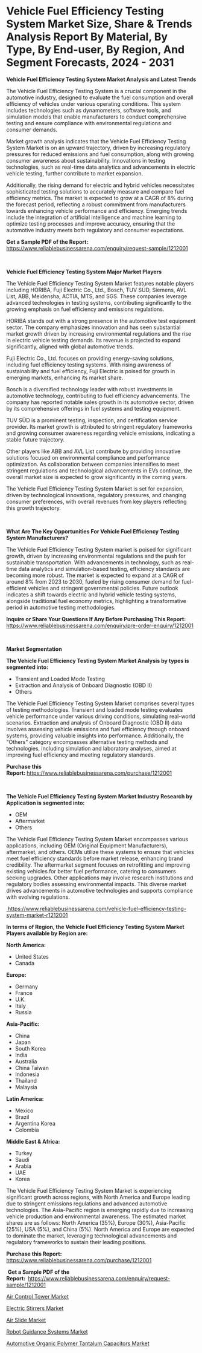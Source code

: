 <p><h1>Vehicle Fuel Efficiency Testing System Market Size, Share & Trends Analysis Report By Material, By Type, By End-user, By Region, And Segment Forecasts, 2024 - 2031</h1></p><p><strong>Vehicle Fuel Efficiency Testing System Market Analysis and Latest Trends</strong></p>
<p><p>The Vehicle Fuel Efficiency Testing System is a crucial component in the automotive industry, designed to evaluate the fuel consumption and overall efficiency of vehicles under various operating conditions. This system includes technologies such as dynamometers, software tools, and simulation models that enable manufacturers to conduct comprehensive testing and ensure compliance with environmental regulations and consumer demands. </p><p>Market growth analysis indicates that the Vehicle Fuel Efficiency Testing System Market is on an upward trajectory, driven by increasing regulatory pressures for reduced emissions and fuel consumption, along with growing consumer awareness about sustainability. Innovations in testing technologies, such as real-time data analytics and advancements in electric vehicle testing, further contribute to market expansion. </p><p>Additionally, the rising demand for electric and hybrid vehicles necessitates sophisticated testing solutions to accurately measure and compare fuel efficiency metrics. The market is expected to grow at a CAGR of 8% during the forecast period, reflecting a robust commitment from manufacturers towards enhancing vehicle performance and efficiency. Emerging trends include the integration of artificial intelligence and machine learning to optimize testing processes and improve accuracy, ensuring that the automotive industry meets both regulatory and consumer expectations.</p></p>
<p><strong>Get a Sample PDF of the Report:&nbsp;</strong> <a href="https://www.reliablebusinessarena.com/enquiry/request-sample/1212001?utm_campaign=1172&utm_medium=2&utm_source=Github&utm_content=ia&utm_term=06102024&utm_id=vehicle-fuel-efficiency-testing-system">https://www.reliablebusinessarena.com/enquiry/request-sample/1212001</a></p>
<p>&nbsp;</p>
<p><strong>Vehicle Fuel Efficiency Testing System Major Market Players</strong></p>
<p><p>The Vehicle Fuel Efficiency Testing System Market features notable players including HORIBA, Fuji Electric Co., Ltd., Bosch, TUV SÜD, Siemens, AVL List, ABB, Meidensha, ACTIA, MTS, and SGS. These companies leverage advanced technologies in testing systems, contributing significantly to the growing emphasis on fuel efficiency and emissions regulations.</p><p>HORIBA stands out with a strong presence in the automotive test equipment sector. The company emphasizes innovation and has seen substantial market growth driven by increasing environmental regulations and the rise in electric vehicle testing demands. Its revenue is projected to expand significantly, aligned with global automotive trends.</p><p>Fuji Electric Co., Ltd. focuses on providing energy-saving solutions, including fuel efficiency testing systems. With rising awareness of sustainability and fuel efficiency, Fuji Electric is poised for growth in emerging markets, enhancing its market share. </p><p>Bosch is a diversified technology leader with robust investments in automotive technology, contributing to fuel efficiency advancements. The company has reported notable sales growth in its automotive sector, driven by its comprehensive offerings in fuel systems and testing equipment.</p><p>TUV SÜD is a prominent testing, inspection, and certification service provider. Its market growth is attributed to stringent regulatory frameworks and growing consumer awareness regarding vehicle emissions, indicating a stable future trajectory.</p><p>Other players like ABB and AVL List contribute by providing innovative solutions focused on environmental compliance and performance optimization. As collaboration between companies intensifies to meet stringent regulations and technological advancements in EVs continue, the overall market size is expected to grow significantly in the coming years.</p><p>The Vehicle Fuel Efficiency Testing System Market is set for expansion, driven by technological innovations, regulatory pressures, and changing consumer preferences, with overall revenues from key players reflecting this growth trajectory.</p></p>
<p>&nbsp;</p>
<p><strong>What Are The Key Opportunities For Vehicle Fuel Efficiency Testing System Manufacturers?</strong></p>
<p><p>The Vehicle Fuel Efficiency Testing System market is poised for significant growth, driven by increasing environmental regulations and the push for sustainable transportation. With advancements in technology, such as real-time data analytics and simulation-based testing, efficiency standards are becoming more robust. The market is expected to expand at a CAGR of around 8% from 2023 to 2030, fueled by rising consumer demand for fuel-efficient vehicles and stringent governmental policies. Future outlook indicates a shift towards electric and hybrid vehicle testing systems, alongside traditional fuel economy metrics, highlighting a transformative period in automotive testing methodologies.</p></p>
<p><strong>Inquire or Share Your Questions If Any Before Purchasing This Report:</strong> <a href="https://www.reliablebusinessarena.com/enquiry/pre-order-enquiry/1212001?utm_campaign=1172&utm_medium=2&utm_source=Github&utm_content=ia&utm_term=06102024&utm_id=vehicle-fuel-efficiency-testing-system">https://www.reliablebusinessarena.com/enquiry/pre-order-enquiry/1212001</a></p>
<p>&nbsp;</p>
<p><strong>Market Segmentation</strong></p>
<p><strong>The Vehicle Fuel Efficiency Testing System Market Analysis by types is segmented into:</strong></p>
<p><ul><li>Transient and Loaded Mode Testing</li><li>Extraction and Analysis of Onboard Diagnostic (OBD II)</li><li>Others</li></ul></p>
<p><p>The Vehicle Fuel Efficiency Testing System Market comprises several types of testing methodologies. Transient and loaded mode testing evaluates vehicle performance under various driving conditions, simulating real-world scenarios. Extraction and analysis of Onboard Diagnostic (OBD II) data involves assessing vehicle emissions and fuel efficiency through onboard systems, providing valuable insights into performance. Additionally, the "Others" category encompasses alternative testing methods and technologies, including simulation and laboratory analyses, aimed at improving fuel efficiency and meeting regulatory standards.</p></p>
<p><strong>Purchase this Report:&nbsp;</strong><a href="https://www.reliablebusinessarena.com/purchase/1212001?utm_campaign=1172&utm_medium=2&utm_source=Github&utm_content=ia&utm_term=06102024&utm_id=vehicle-fuel-efficiency-testing-system">https://www.reliablebusinessarena.com/purchase/1212001</a></p>
<p>&nbsp;</p>
<p><strong>The Vehicle Fuel Efficiency Testing System Market Industry Research by Application is segmented into:</strong></p>
<p><ul><li>OEM</li><li>Aftermarket</li><li>Others</li></ul></p>
<p><p>The Vehicle Fuel Efficiency Testing System Market encompasses various applications, including OEM (Original Equipment Manufacturers), aftermarket, and others. OEMs utilize these systems to ensure that vehicles meet fuel efficiency standards before market release, enhancing brand credibility. The aftermarket segment focuses on retrofitting and improving existing vehicles for better fuel performance, catering to consumers seeking upgrades. Other applications may involve research institutions and regulatory bodies assessing environmental impacts. This diverse market drives advancements in automotive technologies and supports compliance with evolving regulations.</p></p>
<p><a href="https://www.reliablebusinessarena.com/vehicle-fuel-efficiency-testing-system-market-r1212001?utm_campaign=1172&utm_medium=2&utm_source=Github&utm_content=ia&utm_term=06102024&utm_id=vehicle-fuel-efficiency-testing-system">&nbsp;https://www.reliablebusinessarena.com/vehicle-fuel-efficiency-testing-system-market-r1212001</a></p>
<p><strong>In terms of Region, the Vehicle Fuel Efficiency Testing System Market Players available by Region are:</strong></p>
<p>
    <p> <strong> North America: </strong>
        <ul>
            <li>United States</li>
            <li>Canada</li>
        </ul>
        </p> 
    <p> <strong> Europe: </strong>
        <ul>
            <li>Germany</li>
            <li>France</li>
            <li>U.K.</li>
            <li>Italy</li>
            <li>Russia</li>
        </ul>
        </p> 
    <p> <strong> Asia-Pacific: </strong>
        <ul>
            <li>China</li>
            <li>Japan</li>
            <li>South Korea</li>
            <li>India</li>
            <li>Australia</li>
            <li>China Taiwan</li>
            <li>Indonesia</li>
            <li>Thailand</li>
            <li>Malaysia</li>
        </ul>
        </p> 
    <p> <strong> Latin America: </strong>
        <ul>
            <li>Mexico</li>
            <li>Brazil</li>
            <li>Argentina Korea</li>
            <li>Colombia</li>
        </ul>
        </p> 
    <p> <strong> Middle East & Africa: </strong>
        <ul>
            <li>Turkey</li>
            <li>Saudi</li>
            <li>Arabia</li>
            <li>UAE</li>
            <li>Korea</li>
        </ul>
    </p>
    </p>
<p><p>The Vehicle Fuel Efficiency Testing System Market is experiencing significant growth across regions, with North America and Europe leading due to stringent emissions regulations and advanced automotive technologies. The Asia-Pacific region is emerging rapidly due to increasing vehicle production and environmental awareness. The estimated market shares are as follows: North America (35%), Europe (30%), Asia-Pacific (25%), USA (5%), and China (5%). North America and Europe are expected to dominate the market, leveraging technological advancements and regulatory frameworks to sustain their leading positions.</p></p>
<p><strong>Purchase this Report: </strong><a href="https://www.reliablebusinessarena.com/purchase/1212001?utm_campaign=1172&utm_medium=2&utm_source=Github&utm_content=ia&utm_term=06102024&utm_id=vehicle-fuel-efficiency-testing-system">https://www.reliablebusinessarena.com/purchase/1212001</a></p>
<p>&nbsp;<strong>Get a Sample PDF of the Report:&nbsp;&nbsp;</strong><a href="https://www.reliablebusinessarena.com/enquiry/request-sample/1212001?utm_campaign=1172&utm_medium=2&utm_source=Github&utm_content=ia&utm_term=06102024&utm_id=vehicle-fuel-efficiency-testing-system">https://www.reliablebusinessarena.com/enquiry/request-sample/1212001</a></p>
<p><strong></strong></p>
<p><p><a href="https://www.linkedin.com/pulse/opportunities-challenges-air-control-tower-market-strategic-vt4ge?utm_campaign=1172&utm_medium=2&utm_source=Github&utm_content=ia&utm_term=06102024&utm_id=vehicle-fuel-efficiency-testing-system">Air Control Tower Market</a></p><p><a href="https://www.linkedin.com/pulse/electric-stirrers-market-maturity-analysis-regional-disparities-ah3je?utm_campaign=1172&utm_medium=2&utm_source=Github&utm_content=ia&utm_term=06102024&utm_id=vehicle-fuel-efficiency-testing-system">Electric Stirrers Market</a></p><p><a href="https://www.linkedin.com/pulse/strategic-roadmap-success-global-air-slide-market-analysis-d92we?utm_campaign=1172&utm_medium=2&utm_source=Github&utm_content=ia&utm_term=06102024&utm_id=vehicle-fuel-efficiency-testing-system">Air Slide Market</a></p><p><a href="https://www.linkedin.com/pulse/emerging-trends-robot-guidance-systems-market-detailed-overview-jyxee?utm_campaign=1172&utm_medium=2&utm_source=Github&utm_content=ia&utm_term=06102024&utm_id=vehicle-fuel-efficiency-testing-system">Robot Guidance Systems Market</a></p><p><a href="https://issuu.com/reportprime-2/docs/automotive-organic-polymer-tantalum_aa1e01a25ecc4d?utm_campaign=1172&utm_medium=2&utm_source=Github&utm_content=ia&utm_term=06102024&utm_id=vehicle-fuel-efficiency-testing-system">Automotive Organic Polymer Tantalum Capacitors Market</a></p></p>